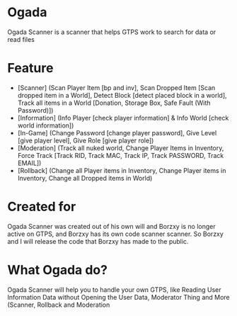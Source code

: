 # Ogada
Ogada Scanner is a scanner that helps GTPS work to search for data or read files

# Feature
- [Scanner] (Scan Player Item [bp and inv], Scan Dropped Item [Scan dropped item in a World], Detect Block [detect placed block in a world], Track all items in a World [Donation, Storage Box, Safe Fault (With Password)])
- [Information] (Info Player [check player information] & Info World [check world information])
- [In-Game] (Change Password [change player password], Give Level [give player level], Give Role [give player role])
- [Moderation] (Track all nuked world, Change Player Items in Inventory, Force Track [Track RID, Track MAC, Track IP, Track PASSWORD, Track EMAIL])
- [Rollback] (Change all Player items in Inventory, Change Player items in Inventory, Change all Dropped items in World)

# Created for
Ogada Scanner was created out of his own will and Borzxy is no longer active on GTPS, and Borzxy has its own code scanner scanner. So Borzxy and I will release the code that Borzxy has made to the public.

# What Ogada do?
Ogada Scanner will help you to handle your own GTPS, like Reading User Information Data without Opening the User Data, Moderator Thing and More (Scanner, Rollback and Moderation

